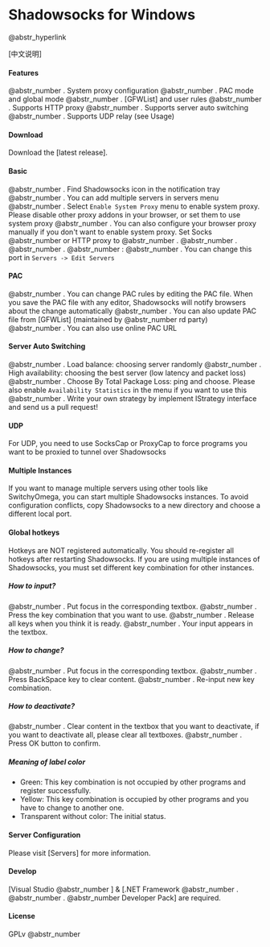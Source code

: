 # Shadowsocks for Windows

@abstr_hyperlink 

[中文说明]

#### Features

@abstr_number . System proxy configuration @abstr_number . PAC mode and global mode @abstr_number . [GFWList] and user rules @abstr_number . Supports HTTP proxy @abstr_number . Supports server auto switching @abstr_number . Supports UDP relay (see Usage)

#### Download

Download the [latest release].

#### Basic

@abstr_number . Find Shadowsocks icon in the notification tray @abstr_number . You can add multiple servers in servers menu @abstr_number . Select `Enable System Proxy` menu to enable system proxy. Please disable other proxy addons in your browser, or set them to use system proxy @abstr_number . You can also configure your browser proxy manually if you don't want to enable system proxy. Set Socks @abstr_number or HTTP proxy to @abstr_number . @abstr_number . @abstr_number . @abstr_number : @abstr_number . You can change this port in `Servers -> Edit Servers`

#### PAC

@abstr_number . You can change PAC rules by editing the PAC file. When you save the PAC file with any editor, Shadowsocks will notify browsers about the change automatically @abstr_number . You can also update PAC file from [GFWList] (maintained by @abstr_number rd party) @abstr_number . You can also use online PAC URL

#### Server Auto Switching

@abstr_number . Load balance: choosing server randomly @abstr_number . High availability: choosing the best server (low latency and packet loss) @abstr_number . Choose By Total Package Loss: ping and choose. Please also enable `Availability Statistics` in the menu if you want to use this @abstr_number . Write your own strategy by implement IStrategy interface and send us a pull request!

#### UDP

For UDP, you need to use SocksCap or ProxyCap to force programs you want to be proxied to tunnel over Shadowsocks

#### Multiple Instances

If you want to manage multiple servers using other tools like SwitchyOmega, you can start multiple Shadowsocks instances. To avoid configuration conflicts, copy Shadowsocks to a new directory and choose a different local port.

#### Global hotkeys

Hotkeys are NOT registered automatically. You should re-register all hotkeys after restarting Shadowsocks. If you are using multiple instances of Shadowsocks, you must set different key combination for other instances.

##### How to input?

@abstr_number . Put focus in the corresponding textbox. @abstr_number . Press the key combination that you want to use. @abstr_number . Release all keys when you think it is ready. @abstr_number . Your input appears in the textbox.

##### How to change?

@abstr_number . Put focus in the corresponding textbox. @abstr_number . Press BackSpace key to clear content. @abstr_number . Re-input new key combination.

##### How to deactivate?

@abstr_number . Clear content in the textbox that you want to deactivate, if you want to deactivate all, please clear all textboxes. @abstr_number . Press OK button to confirm.

##### Meaning of label color

  * Green: This key combination is not occupied by other programs and register successfully.
  * Yellow: This key combination is occupied by other programs and you have to change to another one.
  * Transparent without color: The initial status.



#### Server Configuration

Please visit [Servers] for more information.

#### Develop

[Visual Studio @abstr_number ] & [.NET Framework @abstr_number . @abstr_number . @abstr_number Developer Pack] are required.

#### License

GPLv @abstr_number 
